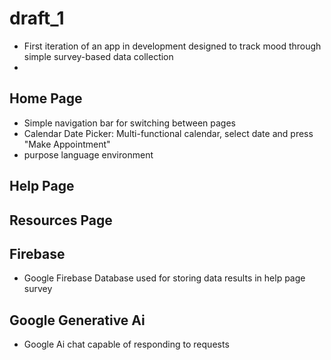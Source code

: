 # draft_1

- First iteration of an app in development designed to track mood through simple survey-based data collection
- 
## Home Page

- Simple navigation bar for switching between pages
- Calendar Date Picker: Multi-functional calendar, select date and press "Make Appointment"
- purpose language environment

## Help Page

## Resources Page

## Firebase

- Google Firebase Database used for storing data results in help page survey

## Google Generative Ai

- Google Ai chat capable of responding to requests 
